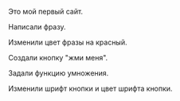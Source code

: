 Это мой первый сайт.

Написали фразу.

Изменили цвет фразы на красный.

Создали кнопку "жми меня".

Задали функцию умножения.

Изменили шрифт кнопки и цвет шрифта кнопки.